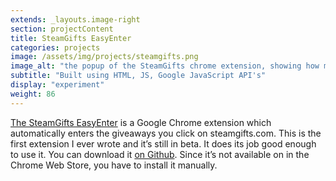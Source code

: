 ```yaml
---
extends: _layouts.image-right
section: projectContent
title: SteamGifts EasyEnter
categories: projects
image: /assets/img/projects/steamgifts.png
image_alt: "the popup of the SteamGifts chrome extension, showing how many open SteamGifts tabs it found"
subtitle: "Built using HTML, JS, Google JavaScript API's"
display: "experiment"
weight: 86
---
```


[The SteamGifts EasyEnter](https://www.github.com/megatommy/Steamgifts-Easyenter
) is a Google Chrome extension which automatically enters the giveaways you click on steamgifts.com.
This is the first extension I ever wrote and it’s still in beta.
It does its job good enough to use it. You can download it [on Github](https://www.github.com/megatommy/Steamgifts-Easyenter
). Since it’s not available on in the Chrome Web Store, you have to install it manually.